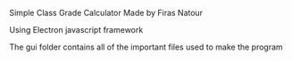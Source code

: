 Simple Class Grade Calculator Made by Firas Natour

Using Electron javascript framework

The gui folder contains all of the important files used to make the program

